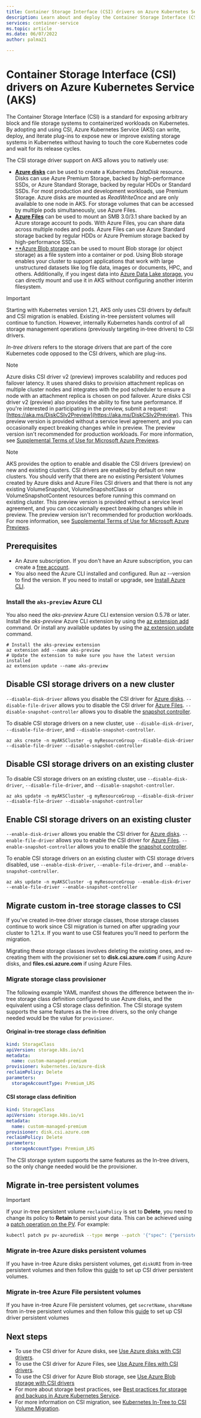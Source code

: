 ```yaml
---
title: Container Storage Interface (CSI) drivers on Azure Kubernetes Service (AKS)
description: Learn about and deploy the Container Storage Interface (CSI) drivers for Azure disks and Azure Files in an Azure Kubernetes Service (AKS) cluster
services: container-service
ms.topic: article
ms.date: 06/07/2022
author: palma21

---
```


# Container Storage Interface (CSI) drivers on Azure Kubernetes Service (AKS)

The Container Storage Interface (CSI) is a standard for exposing arbitrary block and file storage systems to containerized workloads on Kubernetes. By adopting and using CSI, Azure Kubernetes Service (AKS) can write, deploy, and iterate plug-ins to expose new or improve existing storage systems in Kubernetes without having to touch the core Kubernetes code and wait for its release cycles.

The CSI storage driver support on AKS allows you to natively use:

- [**Azure disks**](azure-disk-csi.md) can be used to create a Kubernetes *DataDisk* resource. Disks can use Azure Premium Storage, backed by high-performance SSDs, or Azure Standard Storage, backed by regular HDDs or Standard SSDs. For most production and development workloads, use Premium Storage. Azure disks are mounted as *ReadWriteOnce* and are only available to one node in AKS. For storage volumes that can be accessed by multiple pods simultaneously, use Azure Files.
- [**Azure Files**](azure-files-csi.md) can be used to mount an SMB 3.0/3.1 share backed by an Azure storage account to pods. With Azure Files, you can share data across multiple nodes and pods. Azure Files can use Azure Standard storage backed by regular HDDs or Azure Premium storage backed by high-performance SSDs.
- [**Azure Blob storage](azure-blob-csi.md) can be used to mount Blob storage (or object storage) as a file system into a container or pod. Using Blob storage enables your cluster to support  applications that work with large unstructured datasets like log file data, images or documents, HPC, and others. Additionally, if you ingest data into [Azure Data Lake storage](../storage/blobs/data-lake-storage-introduction.md), you can directly mount and use it in AKS without configuring another interim filesystem.

> [!IMPORTANT]
> Starting with Kubernetes version 1.21, AKS only uses CSI drivers by default and CSI migration is enabled. Existing in-tree persistent volumes will continue to function. However, internally Kubernetes hands control of all storage management operations (previously targeting in-tree drivers) to CSI drivers.
>
> *In-tree drivers* refers to the storage drivers that are part of the core Kubernetes code opposed to the CSI drivers, which are plug-ins.

> [!NOTE]
> Azure disks CSI driver v2 (preview) improves scalability and reduces pod failover latency. It uses shared disks to provision attachment replicas on multiple cluster nodes and integrates with the pod scheduler to ensure a node with an attachment replica is chosen on pod failover. Azure disks CSI driver v2 (preview) also provides the ability to fine tune performance. If you're interested in participating in the preview, submit a request: [https://aka.ms/DiskCSIv2Preview](https://aka.ms/DiskCSIv2Preview). This preview version is provided without a service level agreement, and you can occasionally expect breaking changes while in preview. The preview version isn't recommended for production workloads. For more information, see [Supplemental Terms of Use for Microsoft Azure Previews](https://azure.microsoft.com/support/legal/preview-supplemental-terms/).

> [!NOTE]
> AKS provides the option to enable and disable the CSI drivers (preview) on new and existing clusters. CSI drivers are enabled by default on new clusters. You should verify that there are no existing Persistent Volumes created by Azure disks and Azure Files CSI drivers and that there is not any existing VolumeSnapshot, VolumeSnapshotClass or VolumeSnapshotContent resources before running this command on existing cluster. This preview version is provided without a service level agreement, and you can occasionally expect breaking changes while in preview. The preview version isn't recommended for production workloads. For more information, see [Supplemental Terms of Use for Microsoft Azure Previews](https://azure.microsoft.com/support/legal/preview-supplemental-terms/).

## Prerequisites

* An Azure subscription. If you don't have an Azure subscription, you can create a [free account](https://azure.microsoft.com/free).
* You also need the Azure CLI installed and configured. Run az --version to find the version. If you need to install or upgrade, see [Install Azure CLI][install-azure-cli].

### Install the `aks-preview` Azure CLI

You also need the *aks-preview* Azure CLI extension version 0.5.78 or later. Install the *aks-preview* Azure CLI extension by using the [az extension add][az-extension-add] command. Or install any available updates by using the [az extension update][az-extension-update] command.

```azurecli-interactive
# Install the aks-preview extension
az extension add --name aks-preview
# Update the extension to make sure you have the latest version installed
az extension update --name aks-preview
```

## Disable CSI storage drivers on a new cluster

`--disable-disk-driver` allows you disable the CSI driver for [Azure disks][azure-disk-csi]. `--disable-file-driver` allows you to disable the CSI driver for [Azure Files][azure-files-csi]. `--disable-snapshot-controller` allows you to disable the [snapshot controller][snapshot-controller ].

To disable CSI storage drivers on a new cluster, use `--disable-disk-driver`, `--disable-file-driver`, and `--disable-snapshot-controller`.

```azurecli
az aks create -n myAKSCluster -g myResourceGroup --disable-disk-driver --disable-file-driver --disable-snapshot-controller 
```

## Disable CSI storage drivers on an existing cluster

To disable CSI storage drivers on an existing cluster, use `--disable-disk-driver`, `--disable-file-driver`, and `--disable-snapshot-controller`.

```azurecli
az aks update -n myAKSCluster -g myResourceGroup --disable-disk-driver --disable-file-driver --disable-snapshot-controller 
```

## Enable CSI storage drivers on an existing cluster

`--enable-disk-driver` allows you enable the CSI driver for [Azure disks][azure-disk-csi]. `--enable-file-driver` allows you to enable the CSI driver for [Azure Files][azure-files-csi]. `--enable-snapshot-controller` allows you to enable the [snapshot controller][snapshot-controller]. 

To enable CSI storage drivers on an existing cluster with CSI storage drivers disabled, use `--enable-disk-driver`, `--enable-file-driver`, and `--enable-snapshot-controller`.

```azurecli
az aks update -n myAKSCluster -g myResourceGroup --enable-disk-driver --enable-file-driver --enable-snapshot-controller
```

## Migrate custom in-tree storage classes to CSI

If you've created in-tree driver storage classes, those storage classes continue to work since CSI migration is turned on after upgrading your cluster to 1.21.x. If you want to use CSI features you'll need to perform the migration.

Migrating these storage classes involves deleting the existing ones, and re-creating them with the provisioner set to **disk.csi.azure.com** if using Azure disks, and **files.csi.azure.com** if using Azure Files.

### Migrate storage class provisioner

The following example YAML manifest shows the difference between the in-tree storage class definition configured to use Azure disks, and the equivalent using a CSI storage class definition. The CSI storage system supports the same features as the in-tree drivers, so the only change needed would be the value for `provisioner`.

#### Original in-tree storage class definition

```yaml
kind: StorageClass
apiVersion: storage.k8s.io/v1
metadata:
  name: custom-managed-premium
provisioner: kubernetes.io/azure-disk
reclaimPolicy: Delete
parameters:
  storageAccountType: Premium_LRS
```

#### CSI storage class definition

```yaml
kind: StorageClass
apiVersion: storage.k8s.io/v1
metadata:
  name: custom-managed-premium
provisioner: disk.csi.azure.com
reclaimPolicy: Delete
parameters:
  storageAccountType: Premium_LRS
```

The CSI storage system supports the same features as the In-tree drivers, so the only change needed would be the provisioner.

## Migrate in-tree persistent volumes

> [!IMPORTANT]
> If your in-tree persistent volume `reclaimPolicy` is set to **Delete**, you need to change its policy to **Retain** to persist your data. This can be achieved using a [patch operation on the PV](https://kubernetes.io/docs/tasks/administer-cluster/change-pv-reclaim-policy/). For example:
>
> ```bash
> kubectl patch pv pv-azuredisk --type merge --patch '{"spec": {"persistentVolumeReclaimPolicy": "Retain"}}'
> ```

### Migrate in-tree Azure disks persistent volumes

If you have in-tree Azure disks persistent volumes, get `diskURI` from in-tree persistent volumes and then follow this [guide][azure-disk-static-mount] to set up CSI driver persistent volumes.

### Migrate in-tree Azure File persistent volumes

If you have in-tree Azure File persistent volumes, get `secretName`, `shareName` from in-tree persistent volumes and then follow this [guide][azure-file-static-mount] to set up CSI driver persistent volumes

## Next steps

- To use the CSI driver for Azure disks, see [Use Azure disks with CSI drivers](azure-disk-csi.md).
- To use the CSI driver for Azure Files, see [Use Azure Files with CSI drivers](azure-files-csi.md).
- To use the CSI driver for Azure Blob storage, see [Use Azure Blob  storage with CSI drivers](azure-blob-csi.md)
- For more about storage best practices, see [Best practices for storage and backups in Azure Kubernetes Service][operator-best-practices-storage].
- For more information on CSI migration, see [Kubernetes In-Tree to CSI Volume Migration][csi-migration-community].

<!-- LINKS - external -->
[access-modes]: https://kubernetes.io/docs/concepts/storage/persistent-volumes/#access-modes
[csi-migration-community]: https://kubernetes.io/blog/2019/12/09/kubernetes-1-17-feature-csi-migration-beta
[kubectl-apply]: https://kubernetes.io/docs/reference/generated/kubectl/kubectl-commands#apply
[kubectl-get]: https://kubernetes.io/docs/reference/generated/kubectl/kubectl-commands#get
[kubernetes-storage-classes]: https://kubernetes.io/docs/concepts/storage/storage-classes/
[kubernetes-volumes]: https://kubernetes.io/docs/concepts/storage/persistent-volumes/
[managed-disk-pricing-performance]: https://azure.microsoft.com/pricing/details/managed-disks/
[azure-disk-csi]: https://github.com/kubernetes-sigs/azuredisk-csi-driver
[azure-files-csi]: https://github.com/kubernetes-sigs/azurefile-csi-driver
[snapshot-controller]: https://kubernetes-csi.github.io/docs/snapshot-controller.html

<!-- LINKS - internal -->
[azure-disk-volume]: azure-disk-volume.md
[azure-disk-static-mount]: azure-disk-volume.md#mount-disk-as-a-volume
[azure-file-static-mount]: azure-files-volume.md#mount-file-share-as-a-persistent-volume
[azure-files-pvc]: azure-files-dynamic-pv.md
[premium-storage]: ../virtual-machines/disks-types.md
[az-disk-list]: /cli/azure/disk#az_disk_list
[az-snapshot-create]: /cli/azure/snapshot#az_snapshot_create
[az-disk-create]: /cli/azure/disk#az_disk_create
[az-disk-show]: /cli/azure/disk#az_disk_show
[aks-quickstart-cli]: kubernetes-walkthrough.md
[aks-quickstart-portal]: kubernetes-walkthrough-portal.md
[install-azure-cli]: /cli/azure/install-azure-cli
[operator-best-practices-storage]: operator-best-practices-storage.md
[concepts-storage]: concepts-storage.md
[storage-class-concepts]: concepts-storage.md#storage-classes
[az-extension-add]: /cli/azure/extension#az_extension_add
[az-extension-update]: /cli/azure/extension#az_extension_update
[az-feature-register]: /cli/azure/feature#az_feature_register
[az-feature-list]: /cli/azure/feature#az_feature_list
[az-provider-register]: /cli/azure/provider#az_provider_register
[install-azure-cli]: ../cli/azure/install-azure-cli
